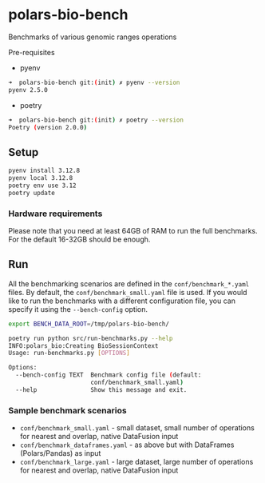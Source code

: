# polars-bio-bench
Benchmarks of various genomic ranges operations

Pre-requisites

* pyenv
```bash
➜  polars-bio-bench git:(init) ✗ pyenv --version
pyenv 2.5.0
```
* poetry
```bash
➜  polars-bio-bench git:(init) ✗ poetry --version
Poetry (version 2.0.0)
```
## Setup
```bash
pyenv install 3.12.8
pyenv local 3.12.8
poetry env use 3.12
poetry update
```

### Hardware requirements
Please note that you need at least 64GB of RAM to run the full benchmarks. For the default 16-32GB should be enough.

## Run
All the benchmarking scenarios are defined in the `conf/benchmark_*.yaml` files. By default, the `conf/benchmark_small.yaml` file is used.
If you would like to run the benchmarks with a different configuration file, you can specify it using the `--bench-config` option.
```bash
export BENCH_DATA_ROOT=/tmp/polars-bio-bench/

poetry run python src/run-benchmarks.py --help
INFO:polars_bio:Creating BioSessionContext
Usage: run-benchmarks.py [OPTIONS]

Options:
  --bench-config TEXT  Benchmark config file (default:
                       conf/benchmark_small.yaml)
  --help               Show this message and exit.

```

### Sample benchmark scenarios
 * `conf/benchmark_small.yaml` - small dataset, small number of operations for nearest and overlap, native DataFusion input
 * `conf/benchmark_dataframes.yaml` - as above but with DataFrames (Polars/Pandas) as input
 * `conf/benchmark_large.yaml` - large dataset, large number of operations for nearest and overlap, native DataFusion input

